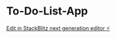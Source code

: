 # To-Do-List-App

[Edit in StackBlitz next generation editor ⚡️](https://stackblitz.com/~/github.com/fishbraised/To-Do-List-App)
